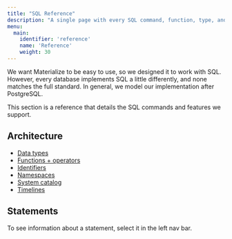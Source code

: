 ```yaml
---
title: "SQL Reference"
description: "A single page with every SQL command, function, type, and keyword."
menu:
  main:
    identifier: 'reference'
    name: 'Reference'
    weight: 30
---
```


We want Materialize to be easy to use, so we designed it to work with SQL. However, every database implements SQL a little differently, and none matches the full standard. In general, we model our implementation after PostgreSQL.

This section is a reference that details the SQL commands and features we support.

## Architecture

- [Data types](./types)
- [Functions + operators](./functions)
- [Identifiers](./identifiers)
- [Namespaces](./namespaces)
- [System catalog](./system-catalog)
- [Timelines](./timelines)

## Statements

To see information about a statement, select it in the left nav bar.
